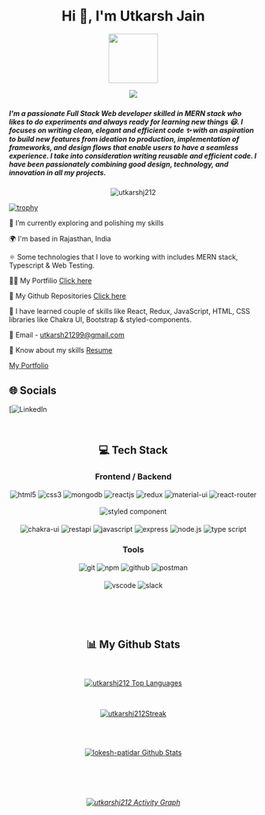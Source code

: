 
<h1 align="center">Hi 👋, I'm Utkarsh Jain</h1>

<div align="center">
  <img src="https://media.giphy.com/media/M9gbBd9nbDrOTu1Mqx/giphy.gif" width="100"/>
</div>

<p align="center">
  <a href="https://github.com/DenverCoder1/readme-typing-svg">
    <img src="https://readme-typing-svg.demolab.com/?lines=Hi! My self Utkarsh Jain 👦🏽; I am a Full-stack%20web%20developer 👨🏻‍💻; Interested in working with team;Curious%20to%20learn%20new%20things !&font=Fira%20Code&center=true&width=440&height=45&color=#37bcf7&vCenter=true&size=22&pause=1000"></a>
</p>


<h3 align="center" an aspiring Full Stack MERN Developer from India.</h3>
<h5>I'm a passionate Full Stack Web developer skilled in MERN stack who likes to do experiments and always ready for learning new things 😃. I focuses on writing clean, elegant and efficient code ✨ with an aspiration to build new features from ideation to production, implementation of frameworks, and design flows that enable users to have a seamless experience. I take into consideration writing reusable and efficient code. I have been passionately combining good design, technology, and innovation in all my projects.</h5>


<p align="center"> <img src="https://komarev.com/ghpvc/?username=utkarshj212&label=Profile%20views&color=0e75b6&style=flat" alt="utkarshj212" /> </p>

  [![trophy](https://github-profile-trophy.vercel.app/?username=utkarshj212&theme=darkhub)](https://github.com/utkarshj212/github-profile-trophy)


🔭 I’m currently exploring and polishing my skills

🌍 I'm based in Rajasthan, India

⚛️ Some technologies that I love to working with includes MERN stack, Typescript & Web Testing.

👨‍💻 My Portfilio [Click here](https://github.com/utkarshj212/UtkarshJain.github.io)

👀 My Github Repositories [Click here](https://github.com/utkarshj212?tab=repositories)

🚀 I have learned couple of skills like React, Redux, JavaScript, HTML, CSS libraries like Chakra UI, Bootstrap & styled-components.

📧 Email - utkarsh21299@gmail.com

📄 Know about my skills  [Resume](https://drive.google.com/file/d/1KKy9j1Cmp9chEU8Q5U26XvWCD4DxM7ra/view?usp=share_link) 


<p><a href="">My Portfolio </a></p>


## 🌐 Socials
[![LinkedIn](https://www.linkedin.com/in/utkarsh-jain-a068b921b/)

<br/>

<h2 align="center">💻 Tech Stack</h2>
 <div align="center"><h3 align="center">Frontend / Backend</h3>
<img src="https://img.shields.io/badge/html5-%23E34F26.svg?style=for-the-badge&logo=html5&logoColor=white" align="center" alt="html5">
<img src = "https://img.shields.io/badge/css3-%231572B6.svg?style=for-the-badge&logo=css3&logoColor=white" align="center" alt="css3">
<img src ="https://img.shields.io/badge/MongoDB-%234ea94b.svg?style=for-the-badge&logo=mongodb&logoColor=white" align="center" alt="mongodb">
<img src="https://img.shields.io/badge/React-20232A?style=for-the-badge&logo=react&logoColor=61DAFB"  align="center" alt="reactjs" />
<img src="https://img.shields.io/badge/Redux-593D88?style=for-the-badge&logo=redux&logoColor=white"  align="center" alt="redux" />
<img src="https://img.shields.io/badge/Material%20UI-007FFF?style=for-the-badge&logo=mui&logoColor=white"  align="center" alt="material-ui"/>
 <img src="https://img.shields.io/badge/React_Router-CA4245?style=for-the-badge&logo=react-router&logoColor=white"  align="center" alt="react-router" />
<br/>
<br/>
 
<img src="https://img.shields.io/badge/styled--components-DB7093?style=for-the-badge&logo=styled-components&logoColor=white"  align="center" alt="styled component" />

<br/>
<br/>
  <img src = "https://img.shields.io/badge/chakra ui-%234ED1C5.svg?style=for-the-badge&logo=chakraui&logoColor=white" align="center" alt="chakra-ui"/>
  <img src="https://img.shields.io/badge/rest api-%23000000.svg?style=for-the-badge&logo=flask&logoColor=white" align="center" alt="restapi"/>
  <img src="https://img.shields.io/badge/javascript-%23323330.svg?style=for-the-badge&logo=javascript&logoColor=%23F7DF1E"  align="center" alt="javascript" />
  <img src="https://img.shields.io/badge/express.js-%23404d59.svg?style=for-the-badge&logo=express&logoColor=%2361DAFB"  align="center" alt="express" />
  <img src="https://img.shields.io/badge/node.js-6DA55F?style=for-the-badge&logo=node.js&logoColor=white"  align="center" alt="node.js"/>
  <img src="https://img.shields.io/badge/typescript-%23007ACC.svg?style=for-the-badge&logo=typescript&logoColor=white"  align="center" alt="type script"/>
</div>


<div align="center"><h3 align="center">Tools</h3> 
<!--    <img src="https://img.shields.io/badge/heroku-%23430098.svg?style=for-the-badge&logo=heroku&logoColor=white" align="center" alt="git"/> -->
   <img src="https://img.shields.io/badge/netlify-%23000000.svg?style=for-the-badge&logo=netlify&logoColor=#00C7B7" align="center" alt="git"/>
<!--    <img src="https://img.shields.io/badge/vercel-%23000000.svg?style=for-the-badge&logo=vercel&logoColor=whit" align="center" alt="git"/> -->
  <img src = "https://img.shields.io/badge/NPM-%23000000.svg?style=for-the-badge&logo=npm&logoColor=white" align="center" alt="npm">
  <img src="https://img.shields.io/badge/GitHub-100000?style=for-the-badge&logo=github&logoColor=white"  align="center" alt="github"/>
  <img src ="https://img.shields.io/badge/Postman-FF6C37?style=for-the-badge&logo=postman&logoColor=white" align="center" alt="postman">
  
   <br/>
  <br/>
   <img src="https://img.shields.io/badge/Visual%20Studio-5C2D91.svg?style=for-the-badge&logo=visual-studio&logoColor=white"  align="center" alt="vscode"/>
   <img src="https://img.shields.io/badge/Slack-4A154B?style=for-the-badge&logo=slack&logoColor=white" align="center" alt="slack"/>
 </div>
</div>

<br/>
<br/>
<br/>
<br/>

<h2 align="center">📊 My Github Stats</h2>
   <br/>   
    <p align="center">      
  <a href="https://github.com/utkarshj212/github-readme-stats"><img alt="utkarshj212 Top Languages" src="https://github-readme-stats.vercel.app/api/top-langs/?username=utkarshj212&langs_count=8&count_private=true&layout=compact&theme=react&hide_border=true&bg_color=0D1117" /></a>
      </p>      
     <br/>
   <p align="center">
    <a href="https://github.com/utkarshj212/github-readme-streak-stats">
        <img title="🔥 Get streak stats for your profile at git.io/streak-stats" alt="utkarshj212Streak" src="https://github-readme-streak-stats.herokuapp.com/?user=utkarshj212&hide_border=true&theme=react&hide_border=true&bg_color=0D1117"/>
    </a>
</p>                                                                                                                                              

  <br/>
  <br/>
     <p align="center">                                                                                                 
    <a href="https://github.com/utkarshj212/github-readme-stats"><img alt="lokesh-patidar Github Stats" src="https://github-readme-stats.vercel.app/api?username=utkarshj212&show_icons=true&locale=en&theme=react&hide_border=true&bg_color=0D1117" alt="utkarshj212" /></a>
    </p>                                                                 
 <h6 align="center"> 


<br/>
<br/>

  <br/>

<a href="https://github.com/utkarshj212/github-readme-activity-graph"><img alt="utkarshj212 Activity Graph" src="https://activity-graph.herokuapp.com/graph?username=utkarshj212&bg_color=0D1117&color=5BCDEC&line=5BCDEC&point=FFFFFF&hide_border=true" /></a>

<br/>
<br/>
